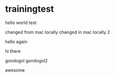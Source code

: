 # trainingtest




hello world test

changed from mac locally
changed in mac locally 2


hello again

hi there

gondogol
gondogol2

awesome

